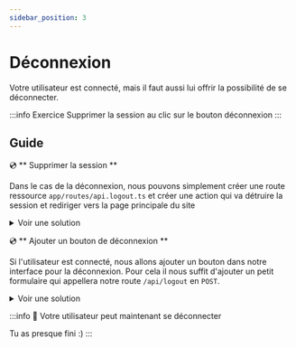 ```yaml
---
sidebar_position: 3
---
```


# Déconnexion

Votre utilisateur est connecté, mais il faut aussi lui offrir la possibilité de se déconnecter.

:::info Exercice
Supprimer la session au clic sur le bouton déconnexion
:::

## Guide

💿 ** Supprimer la session **

Dans le cas de la déconnexion, nous pouvons simplement créer une route ressource `app/routes/api.logout.ts` et créer une action qui va détruire la session et rediriger vers la page principale du site

<details>
  <summary>Voir une solution</summary>

```tsx title="app/routes/api.logout.ts"
export const action = async ({ request }: ActionArgs) => {
  const session = await getSession(request.headers.get("Cookie"));
  return redirect("/", {
    headers: {
      "Set-Cookie": await destroySession(session),
    },
  });
};
```

</details>

💿 ** Ajouter un bouton de déconnexion **

Si l'utilisateur est connecté, nous allons ajouter un bouton dans notre interface pour la déconnexion. Pour cela il nous suffit d'ajouter un petit formulaire qui appellera notre route `/api/logout` en `POST`.

<details>
  <summary>Voir une solution</summary>

```tsx title="app/routes/_layout.tsx"
export default function Layout() {
  const { playlists, isLogged } = useLoaderData<typeof loader>();

  return (
    <div className="grid h-full grid-cols-4 xl:grid-cols-5">
      <aside>
        {/* highlight-next-line */}
        <div className="flex items-center justify-between px-8 py-6">
          <p className="title-1 flex items-center space-x-2">
            <MusicIcon className="h-6 w-6" />
            <span>Remix</span>
          </p>
          {/* highlight-start */}
          {isLogged && (
            <Form method="post" action="/api/logout" className="flex">
              <button type="submit">
                <span className="sr-only">Logout</span>
                <ExitIcon className="h-6 w-6" />
              </button>
            </Form>
          )}
          {/* highlight-end */}
        </div>
        ...
      </aside>
      ...
    </div>
  );
}
```

</details>

:::info 👏 Votre utilisateur peut maintenant se déconnecter

Tu as presque fini :)
:::
